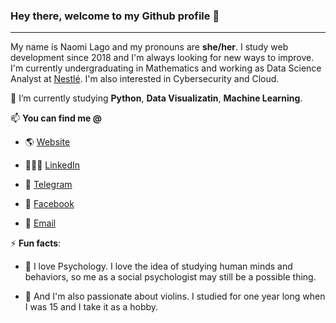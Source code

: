 ### Hey there, welcome to my Github profile 👋

****

My name is Naomi Lago and my pronouns are **she/her**. I study web development since 2018 and I'm always looking for new ways to improve. I'm currently undergraduating in Mathematics and working as Data Science Analyst at <a href='https://nestle.com'>Nestlé</a>. I'm also interested in Cybersecurity and Cloud.

🌱 I’m currently studying **Python**, **Data Visualizatin**, **Machine Learning**.

📫 **You can find me @**

  - 🌎 [Website](https://naomilago.netlify.com/)

  - 👩🏼‍💻 [LinkedIn](https://www.linkedin.com/in/naomilago)

  - 💬 [Telegram](https://t.me/naomilago)
  
  - 👥 [Facebook](https://www.facebook.com/naomilago0)
  
  - 📩 [Email](mailto:contato.naomilago@gmail.com)

⚡ **Fun facts**:

- 🧠 I love Psychology. I love the idea of studying human minds and behaviors, so me as a social psychologist may still be a possible thing.

- 🎻 And I'm also passionate about violins. I studied for one year long when I was 15 and I take it as a hobby.
